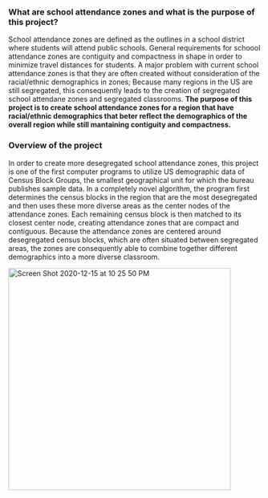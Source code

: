### What are school attendance zones and what is the purpose of this project?

School attendance zones are defined as the outlines in a school district where students will attend public schools. General requirements for schoool attendance zones are contiguity and compactness in shape in order to minimize travel distances for students. A major problem with current school attendance zones is that they are often created without consideration of the racial/ethnic demographics in zones; Because many regions in the US are still segregated, this consequently leads to the creation of segregated school attendane zones and segregated classrooms. **The purpose of this project is to create school attendance zones for a region that have racial/ethnic demographics that beter reflect the demographics of the overall region while still mantaining contiguity and compactness.**  

### Overview of the project

In order to create more desegregated school attendance zones, this project is one of the first computer programs to utilize US demographic data of Census Block Groups, the smallest geographical unit for which the bureau publishes sample data. In a completely novel algorithm, the program first determines the census blocks in the region that are the most desegregated and then uses these more diverse areas as the center nodes of the attendance zones. Each remaining census block is then matched to its closest center node, creating attendance zones that are compact and contiguous. Because the attendance zones are centered around desegregated census blocks, which are often situated between segregated areas, the zones are consequently able to combine together different demographics into a more diverse classroom. 

<img width="443" alt="Screen Shot 2020-12-15 at 10 25 50 PM" src="https://user-images.githubusercontent.com/32240284/102301298-7d63d800-3f24-11eb-9a72-bf8de92e2674.png">

